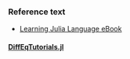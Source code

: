 ### Reference text

-  [Learning Julia Language eBook](https://riptutorial.com/ebook/julia-lang)

#### [DiffEqTutorials.jl](https://github.com/SciML/DiffEqTutorials.jl)
